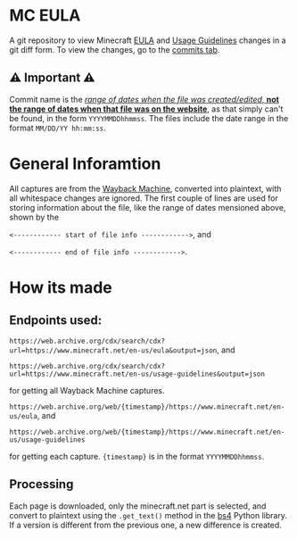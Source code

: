 # MC EULA
A git repository to view Minecraft [EULA](https://www.minecraft.net/en-us/eula) and [Usage Guidelines](https://www.minecraft.net/en-us/usage-guidelines) changes in a git diff form.
To view the changes, go to the [commits tab](https://github.com/NotFrants/mc-eula/commits/main/).

## ⚠️ Important ⚠️
Commit name is the <ins><i>range of dates when the file was created/edited</i>, <b>not the range of dates when that file was on the website</b></ins>, as that simply can't be found, in the form `YYYYMMDDhhmmss`. The files include the date range in the format `MM/DD/YY hh:mm:ss`.

# General Inforamtion

All captures are from the [Wayback Machine](https://web.archive.org/), converted into plaintext, with all whitespace changes are ignored.
The first couple of lines are used for storing information about the file, like the range of dates mensioned above, shown by the

`<------------ start of file info ------------>`, and

`<------------ end of file info ------------>`.

# How its made
## Endpoints used:
`https://web.archive.org/cdx/search/cdx?url=https://www.minecraft.net/en-us/eula&output=json`, and

`https://web.archive.org/cdx/search/cdx?url=https://www.minecraft.net/en-us/usage-guidelines&output=json`

for getting all Wayback Machine captures.

`https://web.archive.org/web/{timestamp}/https://www.minecraft.net/en-us/eula`, and

`https://web.archive.org/web/{timestamp}/https://www.minecraft.net/en-us/usage-guidelines`

for getting each capture. `{timestamp}` is in the format `YYYYMMDDhhmmss`.

## Processing
Each page is downloaded, only the minecraft.net part is selected, and convert to plaintext using the `.get_text()` method in the [bs4](https://pypi.org/project/beautifulsoup4/) Python library.
If a version is different from the previous one, a new difference is created.
